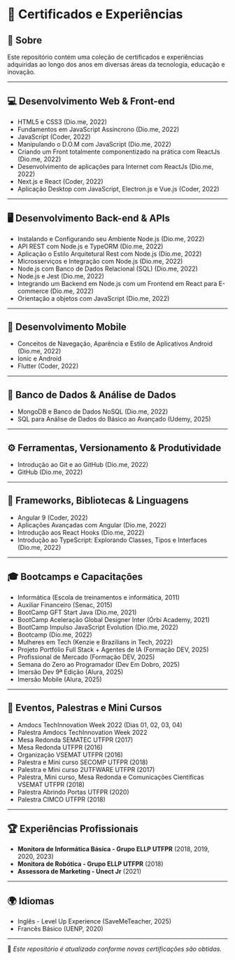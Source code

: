 # 📄 Certificados e Experiências

## 📌 Sobre

Este repositório contém uma coleção de certificados e experiências adquiridas ao longo dos anos em diversas áreas da tecnologia, educação e inovação.

---

## 💻 **Desenvolvimento Web & Front-end**

* HTML5 e CSS3 (Dio.me, 2022)
* Fundamentos em JavaScript Assíncrono (Dio.me, 2022)
* JavaScript (Coder, 2022)
* Manipulando o D.O.M com JavaScript (Dio.me, 2022)
* Criando um Front totalmente componentizado na prática com ReactJs (Dio.me, 2022)
* Desenvolvimento de aplicações para Internet com ReactJs (Dio.me, 2022)
* Next.js e React (Coder, 2022)
* Aplicação Desktop com JavaScript, Electron.js e Vue.js (Coder, 2022)

---

## 🖥️ **Desenvolvimento Back-end & APIs**

* Instalando e Configurando seu Ambiente Node.js (Dio.me, 2022)
* API REST com Node.js e TypeORM (Dio.me, 2022)
* Aplicação o Estilo Arquitetural Rest com Node.js (Dio.me, 2022)
* Microsserviços e Integração com Node.js (Dio.me, 2022)
* Node.js com Banco de Dados Relacional (SQL) (Dio.me, 2022)
* Node.js e Jest (Dio.me, 2022)
* Integrando um Backend em Node.js com um Frontend em React para E-commerce (Dio.me, 2022)
* Orientação a objetos com JavaScript (Dio.me, 2022)

---

## 📱 **Desenvolvimento Mobile**

* Conceitos de Navegação, Aparência e Estilo de Aplicativos Android (Dio.me, 2022)
* Ionic e Android
* Flutter (Coder, 2022)

---

## 📔️ **Banco de Dados & Análise de Dados**

* MongoDB e Banco de Dados NoSQL (Dio.me, 2022)
* SQL para Análise de Dados do Básico ao Avançado (Udemy, 2025)

---

## ⚙️ **Ferramentas, Versionamento & Produtividade**

* Introdução ao Git e ao GitHub (Dio.me, 2022)
* GitHub (Dio.me, 2022)

---

## 🧬 **Frameworks, Bibliotecas & Linguagens**

* Angular 9 (Coder, 2022)
* Aplicações Avançadas com Angular (Dio.me, 2022)
* Introdução aos React Hooks (Dio.me, 2022)
* Introdução ao TypeScript: Explorando Classes, Tipos e Interfaces (Dio.me, 2022)

---

## 🎓 **Bootcamps e Capacitações**
* Informática (Escola de treinamentos e informática, 2011)
* Auxiliar Financeiro (Senac, 2015)
* BootCamp GFT Start Java (Dio.me, 2021)
* BootCamp Aceleração Global Designer Inter (Órbi Academy, 2021)
* BootCamp Impulso JavaScript Evolution (Dio.me, 2022)
* Bootcamp (Dio.me, 2022)
* Mulheres em Tech (Kenzie e Brazilians in Tech, 2022)
* Projeto Portfólio Full Stack + Agentes de IA (Formação DEV, 2025)
* Profissional de Mercado (Formação DEV, 2025)
* Semana do Zero ao Programador (Dev Em Dobro, 2025)
* Imersão Dev 9ª Edição (Alura, 2025)
* Imersão Mobile (Alura, 2025)

---

## 📡 **Eventos, Palestras e Mini Cursos**

* Amdocs TechInnovation Week 2022 (Dias 01, 02, 03, 04)
* Palestra Amdocs TechInnovation Week 2022
* Mesa Redonda SEMATEC UTFPR (2017)
* Mesa Redonda UTFPR (2016)
* Organização VSEMAT UTFPR (2016)
* Palestra e Mini curso SECOMP UTFPR (2018)
* Palestra e Mini curso 2UTFWARE UTFPR (2017)
* Palestra, Mini curso, Mesa Redonda e Comunicações Científicas VSEMAT UTFPR (2018)
* Palestra Abrindo Portas UTFPR (2020)
* Palestra CIMCO UTFPR (2018)

---

## 🏆 **Experiências Profissionais**

* **Monitora de Informática Básica - Grupo ELLP UTFPR** (2018, 2019, 2020, 2023)
* **Monitora de Robótica - Grupo ELLP UTFPR** (2018)
* **Assessora de Marketing - Unect Jr** (2021)

---

## 🌍 **Idiomas**

* Inglês - Level Up Experience (SaveMeTeacher, 2025)
* Francês Básico (UENP, 2020)

---

📌 *Este repositório é atualizado conforme novas certificações são obtidas.*
